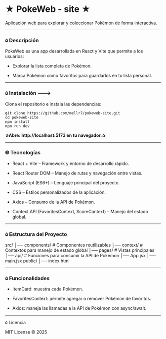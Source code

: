 # ★ PokeWeb - site ★ 

Aplicación web para explorar y coleccionar Pokémon de forma interactiva.
_________________

### ۵ Descripción

PokeWeb es una app desarrollada en React y Vite que permite a los usuarios:

- Explorar la lista completa de Pokémon.

- Marca Pokémon como favoritos para guardarlos en tu lista personal.
______________

### ۵ Instalación --->

Clona el repositorio e instala las dependencias:

```
git clone https://github.com/mellr7/pokeweb-site.git
cd pokeweb-site
npm install
npm run dev
```

**✰Abre: http://localhost:5173 en tu navegador.✰**

____________________

### 🌐 Tecnologías

- React + Vite – Framework y entorno de desarrollo rápido.

- React Router DOM – Manejo de rutas y navegación entre vistas.

- JavaScript (ES6+) – Lenguaje principal del proyecto.

- CSS – Estilos personalizados de la aplicación.

- Axios – Consumo de la API de Pokémon.

- Context API (FavoritesContext, ScoreContext) – Manejo del estado global.

____________________

### ۵ Estructura del Proyecto
src/
│── components/      # Componentes reutilizables 
│── context/         # Contextos para manejo de estado global
│── pages/           # Vistas principales
│── api/             # Funciones para consumir la API de Pokémon
│── App.jsx
│── main.jsx
public/
│── index.html
_______________________

### ۵ Funcionalidades

- ItemCard: muestra cada Pokémon.

- FavoritesContext: permite agregar o remover Pokémon de favoritos.

- Axios: maneja las llamadas a la API de Pokémon con async/await.

______________

۵ Licencia

MIT License © 2025
